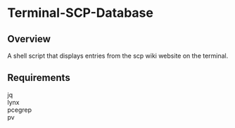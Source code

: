 # Terminal-SCP-Database
## Overview
A shell script that displays entries from the scp wiki website on the terminal. 

## Requirements
jq
<br>
lynx
<br>
pcegrep
<br>
pv
